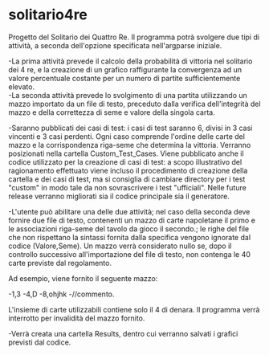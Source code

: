 # solitario4re

Progetto del Solitario dei Quattro Re.
Il programma potrà svolgere due tipi di attività, a seconda dell'opzione specificata nell'argparse iniziale.  

-La prima attività prevede il calcolo della probabilità di vittoria nel solitario dei 4 re, e la creazione di un grafico raffigurante la convergenza ad un valore 
 percentuale costante per un numero di partite sufficientemente elevato.   
-La seconda attività prevede lo svolgimento di una partita utilizzando un mazzo importato da un file di testo, preceduto dalla verifica dell'integrità del mazzo e 
 della correttezza di seme e valore della singola carta.   
 
 
-Saranno pubblicati dei casi di test: i casi di test saranno 6, divisi in 3 casi vincenti e 3 casi perdenti. Ogni caso comprende l'ordine delle carte del mazzo e la
 corrispondenza riga-seme che determina la vittoria. Verranno posizionati nella cartella Custom_Test_Cases.
 Viene pubblicato anche il codice utilizzato per la creazione di casi di test: a scopo illustrativo del ragionamento effettuato viene incluso il procedimento di creazione 
 della cartella e dei casi di test, ma si consiglia di cambiare directory per i test "custom" in modo tale da non sovrascrivere i test "ufficiali".
 Nelle future release verranno migliorati sia il codice principale sia il generatore.


-L'utente può abilitare una delle due attività; nel caso della seconda deve fornire due file di testo, contenenti un mazzo di carte napoletane il primo e le associazioni 
 riga-seme del tavolo da gioco il secondo.; le righe del file che non rispettano la sintassi fornita dalla specifica vengono ignorate dal codice (Valore,Seme). Un mazzo
 verrà considerato nullo se, dopo il controllo successivo all'importazione del file di testo, non contenga le 40 carte previste dal regolamento. 
 
Ad esempio, viene fornito il seguente mazzo: 

-1,3
-4,D
-8,ohjhk
-//commento. 

L'insieme di carte utilizzabili contiene solo il 4 di denara. Il programma verrà interrotto per invalidità del mazzo fornito.


-Verrà creata una cartella Results, dentro cui verranno salvati i grafici previsti dal codice.

 